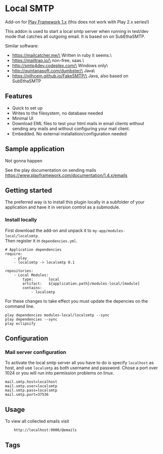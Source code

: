 Local SMTP
==========

Add-on for
<a href="https://www.playframework.com/documentation/1.4.x/home">Play
Framework 1.x</a> (this does not work with Play 2.x series!)

This addon is used to start a local smtp server when running in test/dev
mode that catches all outgoing email. It is based on on SubEthaSMTP.

Similar software:

- https://mailcatcher.me/\
Written in ruby it seems.\
- https://mailtrap.io/\
non-free, saas.\
- http://smtp4dev.codeplex.com/\
Windows only\
- http://quintanasoft.com/dumbster/\
Java\
- https://nilhcem.github.io/FakeSMTP/\
Java, also based on SubEthaSMTP

Features
--------

-   Quick to set up
-   Writes to the filesystem, no database needed
-   Minimal UI
-   Download EML files to test your html mails in email clients without
    sending any mails and without configuring your mail client.
-   Embedded. No external installation/configuration needed

Sample application
------------------

Not gonna happen

See the play documentation on sending mails\
https://www.playframework.com/documentation/1.4.x/emails

Getting started
---------------

The preferred way is to install this plugin locally in a subfolder of
your application and have it in version control as a submodule.

### Install locally

First download the add-on and unpack it to
`my-app/modules-local/localsmtp`.\
Then register it in `dependencies.yml`.

    # Application dependencies
    require:
        - play
        - localsmtp -> localsmtp 0.1

    repositories:
        - Local Modules:
            type:       local
            artifact:   ${application.path}/modules-local/[module]
            contains:
                - localsmtp

For these changes to take effect you must update the depencies on the
command line.

    play dependencies modules-local/localsmtp --sync
    play dependencies --sync
    play eclipsify

Configuration
-------------

### Mail server configuration

To activate the local smtp server all you have to do is specify
`localhost` as host, and use `localsmtp` as both username and password.
Chose a port over 1024 or you will run into permission problems on
linux.

    mail.smtp.host=localhost
    mail.smtp.user=localsmtp
    mail.smtp.pass=localsmtp
    mail.smtp.port=37536

Usage
-----

To view all collected emails visit

        http://localhost:9000/@emails

Tags
----
